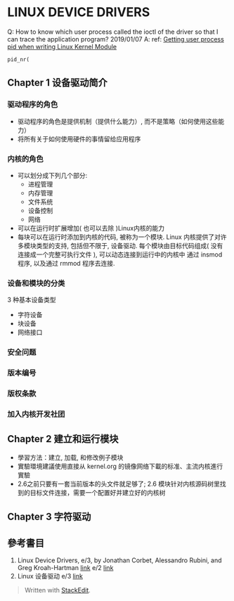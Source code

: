 # LINUX DEVICE DRIVERS
Q: How to know which user process called the ioctl of the driver so that I can trace the application program? 2019/01/07
A: ref:  [Getting user process pid when writing Linux Kernel Module](https://stackoverflow.com/questions/11915728/getting-user-process-pid-when-writing-linux-kernel-module)
```
pid_nr(
```

## Chapter 1 设备驱动简介
### 驱动程序的角色
- 驱动程序的角色是提供机制（提供什么能力）, 而不是策略（如何使用这些能力）
- 将所有关于如何使用硬件的事情留给应用程序
### 内核的角色
- 可以划分成下列几个部分:
  - 进程管理
  - 内存管理
  - 文件系统
  - 设备控制
  - 网络 
- 可以在运行时扩展增加( 也可以去除 )Linux内核的能力
- 每块可以在运行时添加到内核的代码, 被称为一个模块. Linux 内核提供了对许多模块类型的支持, 包括但不限于, 设备驱动. 每个模块由目标代码组成( 没有连接成一个完整可执行文件 ), 可以动态连接到运行中的内核中
通过 insmod 程序, 以及通过 rmmod 程序去连接.
### 设备和模块的分类
 3 种基本设备类型
- 字符设备
- 块设备
- 网络接口
### 安全问题
### 版本编号
### 版权条款
### 加入内核开发社团
## Chapter 2 建立和运行模块
- 學習方法：建立, 加载, 和修改例子模块
- 實驗環境建議使用直接从 kernel.org 的镜像网络下載的标准、主流内核進行實驗
- 2.6之前只要有一套当前版本的头文件就足够了; 2.6 模块针对内核源码树里找到的目标文件连接，需要一个配置好并建立好的内核树
## Chapter 3 字符驱动

## 參考書目

 1. Linux Device Drivers, e/3, by Jonathan Corbet, Alessandro Rubini, and Greg Kroah-Hartman [link](http://lwn.net/Kernel/LDD3) e/2 [link](http://lwn.net/Kernel/LDD2)
 2. Linux 设备驱动 e/3 [link](http://www.deansys.com/doc/ldd3/)

> Written with [StackEdit](https://stackedit.io/).
<!--stackedit_data:
eyJoaXN0b3J5IjpbLTY2NjQ0ODUwNCwtMTEyODA2MDIyN119
-->